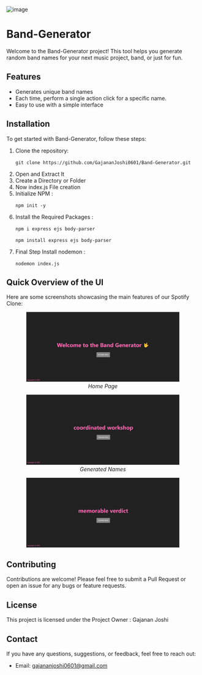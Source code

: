 ![image](https://github.com/GajananJoshi0601/Band-Generator/assets/97223260/ff320dd8-0dea-48cf-a64b-d0ed7b903d2f)<h1>Band-Generator</h1>

<p>Welcome to the Band-Generator project! This tool helps you generate random band names for your next music project, band, or just for fun.</p>

<h2 id="features">Features</h2>
<ul>
    <li>Generates unique band names</li>
    <li>Each time, perform a single action click for a specific name.</li>
    <li>Easy to use with a simple interface</li>
</ul>

<h2 id="installation">Installation</h2>
<p>To get started with Band-Generator, follow these steps:</p>
<ol>
    <li>Clone the repository:</li> 
    <pre><code>git clone https://github.com/GajananJoshi0601/Band-Generator.git</code></pre>
    <li>Open and Extract It</li>
    <li>Create a Directory or Folder</li>
    <li>Now index.js File creation</li>
    <li>Initialize NPM : </li>
    <pre><code>npm init -y</code></pre>
    <li>Install the Required Packages : </li>
    <pre><code>npm i express ejs body-parser</code></pre>
    <pre><code>npm install express ejs body-parser</code></pre>
    <li>Final Step Install nodemon : </li>
    <pre><code>nodemon index.js</code></pre>
    
</ol>
<h2 id="overview">Quick Overview of the UI</h2>
<p>Here are some screenshots showcasing the main features of our Spotify Clone:</p>

<p align="center">
    <img src="/SS/ss-1.jpg" alt="Home Page" width="400">
    <br>
    <em>Home Page</em>
</p>

<p align="center">
    <img src="/SS/ss-2.jpg" alt="Generated Name" width="400">
    <br>
    <em>Generated Names</em>
</p>

<p align="center">
    <img src="/SS/ss-3.jpg" alt="Generated Name" width="400">
    <br>
</p>


<h2 id="contributing">Contributing</h2>
<p>Contributions are welcome! Please feel free to submit a Pull Request or open an issue for any bugs or feature requests.</p>

<h2 id="license">License</h2>
<p>This project is licensed under the Project Owner : Gajanan Joshi</p>

<h2 id="contact">Contact</h2>
<p>If you have any questions, suggestions, or feedback, feel free to reach out:</p>
<ul>
    <li>Email: <a href="mailto:gajananjoshi0601@gmail.com">gajananjoshi0601@gmail.com</a></li>


</body>
</html>
